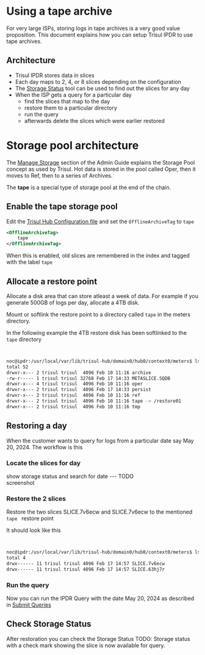 # Using a tape archive 

For very large ISPs, storing logs in tape archives is a very good value proposition.  This document explains how you can setup Trisul IPDR to use tape archives. 



## Architecture

- Trisul IPDR stores data in slices
- Each day maps to 2, 4, or 8 slices depending on the configuration
- The [Storage Status](/docs/ag/admintasks/storage_status)  tool can be used to find out the slices for any day
- When the ISP gets a query for a particular day
	- find the slices that map to the day
	- restore them to a particular directory 
	- run the query
	- afterwards delete the slices which were earlier restored 




# Storage pool architecture

The [Manage Storage](/docs/ag/admintasks/storage_status#tape) section of the Admin Guide explains the Storage Pool concept as used by Trisul. Hot data is stored in the pool called Oper, then it moves to Ref, then to a series of Archives.  

The **tape**  is a special type of storage pool at the end of the chain. 

## Enable the tape storage pool

Edit the [Trisul Hub Configuration file](/docs/ref/trisulhubconfig#advanced-archiving) and set the `OfflineArchiveTag` to `tape` 

```xml
<OfflineArchiveTag>
	tape
</OfflineArchiveTag>

```

When this is enabled, old slices are remembered in the index and tagged with the label `tape`


## Allocate a restore point

Allocate a disk area that can store atleast a week of data. For example if you generate 500GB of logs per day, allocate a 4TB disk.

Mount or softlink the restore point to  a directory called `tape` in the meters directory.

In the following example the 4TB restore disk has been softlinked to the `tape` directory

```bash


noc@ipdr:/usr/local/var/lib/trisul-hub/domain0/hub0/context0/meters$ ls -l
total 52
drwxr-x--- 2 trisul trisul  4096 Feb 10 11:16 archive
-rw-r----- 1 trisul trisul 32768 Feb 17 14:33 METASLICE.SQDB
drwxr-x--- 4 trisul trisul  4096 Feb 10 11:16 oper
drwxr-x--- 2 trisul trisul  4096 Feb 17 14:33 persist
drwxr-x--- 2 trisul trisul  4096 Feb 10 11:16 ref
drwxr-x--- 2 trisul trisul  4096 Feb 10 11:16 tape -> /restore01 
drwxr-x--- 2 trisul trisul  4096 Feb 10 11:16 tmp

```

## Restoring a day



When the customer wants to query for logs from a particular date say May 20, 2024.  The workflow is this


### Locate the slices for day 

show storage status and search for date --- TODO  
screenshot 


### Restore the 2 slices 

Restore the two slices SLICE.7v6ecw and SLICE.7v6ecw to the mentioned `tape ` restore point 

It should look like this 

```bash


noc@ipdr:/usr/local/var/lib/trisul-hub/domain0/hub0/context0/meters$ ls -l tape 
total 4
drwx------ 11 trisul trisul 4096 Feb 17 14:57 SLICE.7v6ecw
drwx------ 11 trisul trisul 4096 Feb 17 14:57 SLICE.63hj7r

```


### Run the query 

Now you can run the IPDR Query with the date May 20, 2024 as described in [Submit Queries](/docs/ipdr/submit-queries)


## Check Storage Status

After restoration  you can check the Storage Status 
TODO: Storage status with a check mark showing the slice is now available for query.





